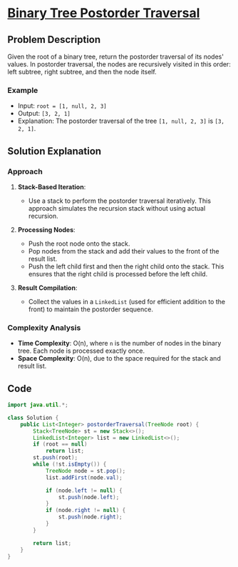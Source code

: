 # [Binary Tree Postorder Traversal](https://leetcode.com/problems/binary-tree-postorder-traversal/description/?envType=daily-question&envId=2024-08-25145)

## Problem Description
Given the root of a binary tree, return the postorder traversal of its nodes' values. In postorder traversal, the nodes are recursively visited in this order: left subtree, right subtree, and then the node itself.

### Example
- Input: `root = [1, null, 2, 3]`
- Output: `[3, 2, 1]`
- Explanation: The postorder traversal of the tree `[1, null, 2, 3]` is `[3, 2, 1]`.

## Solution Explanation

### Approach
1. **Stack-Based Iteration**:
   - Use a stack to perform the postorder traversal iteratively. This approach simulates the recursion stack without using actual recursion.

2. **Processing Nodes**:
   - Push the root node onto the stack.
   - Pop nodes from the stack and add their values to the front of the result list.
   - Push the left child first and then the right child onto the stack. This ensures that the right child is processed before the left child.

3. **Result Compilation**:
   - Collect the values in a `LinkedList` (used for efficient addition to the front) to maintain the postorder sequence.

### Complexity Analysis
- **Time Complexity**: O(n), where `n` is the number of nodes in the binary tree. Each node is processed exactly once.
- **Space Complexity**: O(n), due to the space required for the stack and result list.

## Code
```java
import java.util.*;

class Solution {
    public List<Integer> postorderTraversal(TreeNode root) {
        Stack<TreeNode> st = new Stack<>();
        LinkedList<Integer> list = new LinkedList<>();
        if (root == null) 
            return list;
        st.push(root);
        while (!st.isEmpty()) {
            TreeNode node = st.pop();
            list.addFirst(node.val);

            if (node.left != null) {
                st.push(node.left);
            }
            if (node.right != null) {
                st.push(node.right);
            }
        }

        return list;
    }
}
